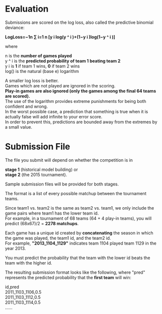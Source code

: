 # Evaluation  

Submissions are scored on the log loss, also called the predictive binomial deviance:  

**LogLoss=−1n ∑ i=1 n [y i log(y ^  i )+(1−y i )log(1−y ^  i )]**  

where  

n is the **number of games played**  
y ^  i   is the **predicted probability of team 1 beating team 2**  
y i   is **1** if team 1 wins, **0** if team 2 wins  
log()  is the natural (base e) logarithm  
 
A smaller log loss is better.  
Games which are not played are ignored in the scoring.  
**Play-in games are also ignored (only the games among the final 64 teams are scored).**  
The use of the logarithm provides extreme punishments for being both confident and wrong.  
In the worst possible case, a prediction that something is true when it is actually false will add infinite to your error score.  
In order to prevent this, predictions are bounded away from the extremes by a small value.
 
# Submission File
 
The file you submit will depend on whether the competition is in  

**stage 1** (historical model building) or  
**stage 2** (the 2015 tournament).  

Sample submission files will be provided for both stages.  

The format is a list of every possible matchup between the tournament teams.  

Since team1 vs. team2 is the same as team2 vs. team1, we only include the game pairs where team1 has the lower team id.  
For example, in a tournament of 68 teams (64 + 4 play-in teams), you will predict (68x67)/2  = **2278 matchups**. 
 
Each game has a unique id created by **concatenating** the season in which the game was played, the team1 id, and the team2 id.  
For example, **"2013_1104_1129"** indicates team 1104 played team 1129 in the year 2013.  

You must predict the probability that the team with the lower id beats the team with the higher id.
 
The resulting submission format looks like the following, where "pred" represents the predicted probability that the **first team** will win:  

 id,pred  
 2011_1103_1106,0.5  
 2011_1103_1112,0.5  
 2011_1103_1114,0.5  
 ......  
